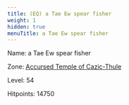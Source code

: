 ```yaml
---
title: (EQ) a Tae Ew spear fisher
weight: 1
hidden: true
menuTitle: a Tae Ew spear fisher
---
```


Name: a Tae Ew spear fisher


Zone: [Accursed Temple of Cazic-Thule](/en/eq/exploration/accursed_temple_of_cazicthule)

Level: 54

Hitpoints: 14750